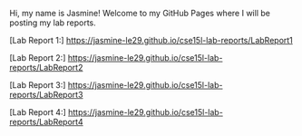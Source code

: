 Hi, my name is Jasmine! Welcome to my GitHub Pages where I will be posting my lab reports.

[Lab Report 1:] https://jasmine-le29.github.io/cse15l-lab-reports/LabReport1

[Lab Report 2:] https://jasmine-le29.github.io/cse15l-lab-reports/LabReport2

[Lab Report 3:] https://jasmine-le29.github.io/cse15l-lab-reports/LabReport3

[Lab Report 4:] https://jasmine-le29.github.io/cse15l-lab-reports/LabReport4
